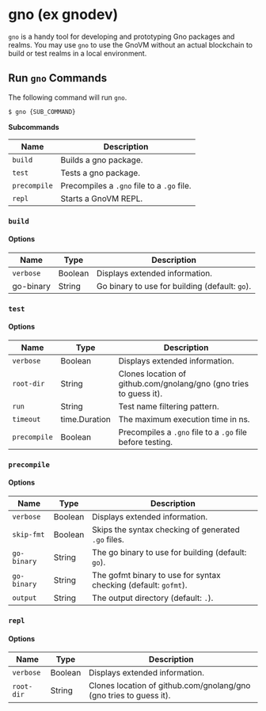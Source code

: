 # gno (ex gnodev)

`gno` is a handy tool for developing and prototyping Gno packages and realms. You may use `gno` to use the GnoVM without an actual blockchain to build or test realms in a local environment.

## Run `gno` Commands

The following command will run `gno`.

```bash
$ gno {SUB_COMMAND}
```

**Subcommands**

| Name         | Description                                |
| ------------ | ------------------------------------------ |
| `build`      | Builds a gno package.                      |
| `test`       | Tests a gno package.                       |
| `precompile` | Precompiles a `.gno` file to a `.go` file. |
| `repl`       | Starts a GnoVM REPL.                       |

### `build`

#### **Options**

| Name      | Type    | Description                                    |
| --------- | ------- | ---------------------------------------------- |
| `verbose` | Boolean | Displays extended information.                 |
| go-binary | String  | Go binary to use for building (default: `go`). |

### `test`

#### **Options**

| Name         | Type          | Description                                                           |
| ------------ | ------------- | --------------------------------------------------------------------- |
| `verbose`    | Boolean       | Displays extended information.                                        |
| `root-dir`   | String        | Clones location of github.com/gnolang/gno (gno tries to guess it). |
| `run`        | String        | Test name filtering pattern.                                          |
| `timeout`    | time.Duration | The maximum execution time in ns.                                     |
| `precompile` | Boolean       | Precompiles a `.gno` file to a `.go` file before testing.             |

### `precompile`

#### **Options**

| Name        | Type    | Description                                                     |
| ----------- | ------- | --------------------------------------------------------------- |
| `verbose`   | Boolean | Displays extended information.                                  |
| `skip-fmt`  | Boolean | Skips the syntax checking of generated `.go` files.             |
| `go-binary` | String  | The go binary to use for building (default: `go`).              |
| `go-binary` | String  | The gofmt binary to use for syntax checking (default: `gofmt`). |
| `output`    | String  | The output directory (default: `.`).                            |

### `repl`

#### **Options**

| Name       | Type    | Description                                                           |
| ---------- | ------- | --------------------------------------------------------------------- |
| `verbose`  | Boolean | Displays extended information.                                        |
| `root-dir` | String  | Clones location of github.com/gnolang/gno (gno tries to guess it). |
